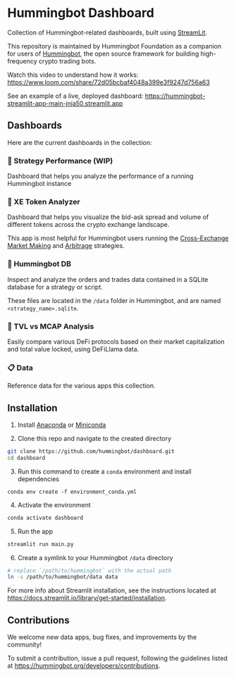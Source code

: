 # Hummingbot Dashboard

Collection of Hummingbot-related dashboards, built using [StreamLit](https://streamlit.io/).

This repository is maintained by Hummingbot Foundation as a companion for users of [Hummingbot](https://github.com/hummingbot/hummingbot), the open source framework for building high-frequency crypto trading bots.

Watch this video to understand how it works:
https://www.loom.com/share/72d05bcbaf4048a399e3f9247d756a63

See an example of a live, deployed dashboard:
https://hummingbot-streamlit-app-main-jnja50.streamlit.app

## Dashboards

Here are the current dashboards in the collection:

### 🚀 Strategy Performance (WIP)

Dashboard that helps you analyze the performance of a running Hummingbot instance

### 🧙 XE Token Analyzer

Dashboard that helps you visualize the bid-ask spread and volume of different tokens across the crypto exchange landscape. 

This app is most helpful for Hummingbot users running the [Cross-Exchange Market Making](https://hummingbot.org/strategies/cross-exchange-market-making/) and [Arbitrage](https://hummingbot.org/strategies/arbitrage/) strategies.

### 🧳 Hummingbot DB

Inspect and analyze the orders and trades data contained in a SQLite database for a strategy or script. 

These files are located in the `/data` folder in Hummingbot, and are named `<strategy_name>.sqlite`.

### 🦉 TVL vs MCAP Analysis

Easily compare various DeFi protocols based on their market capitalization and total value locked, using DeFiLlama data.

### 📋 Data

Reference data for the various apps this collection.

## Installation

1. Install [Anaconda](https://www.anaconda.com/) or [Miniconda](https://docs.conda.io/en/latest/miniconda.html)

2. Clone this repo and navigate to the created directory
```bash
git clone https://github.com/hummingbot/dashboard.git
cd dashboard
```

3. Run this command to create a `conda` environment and install dependencies
```
conda env create -f environment_conda.yml
```

4. Activate the environment
```bash
conda activate dashboard
```

5. Run the app
```bash
streamlit run main.py
```

6. Create a symlink to your Hummingbot `/data` directory
```bash
# replace `/path/to/hummingbot` with the actual path
ln -s /path/to/hummingbot/data data
```

For more info about Streamlit installation, see the instructions located at https://docs.streamlit.io/library/get-started/installation.

## Contributions

We welcome new data apps, bug fixes, and improvements by the community!

To submit a contribution, issue a pull request, following the guidelines listed at https://hummingbot.org/developers/contributions.
